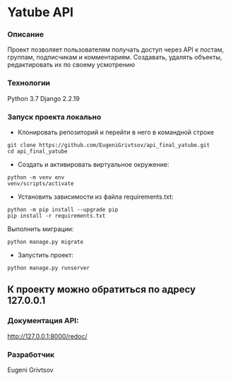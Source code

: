 # Yatube API

### Описание
Проект позволяет пользователям получать доступ через API к постам, группам, 
подписчикам и комментариям.
Создавать, удалять объекты, редактировать их по своему усмотрению
### Технологии
Python 3.7
Django 2.2.19

### Запуск проекта локально
- Клонировать репозиторий и перейти в него в командной строке
```
git clone https://github.com/EugeniGrivtsov/api_final_yatube.git
cd api_final_yatube
```
- Cоздать и активировать виртуальное окружение:
```
python -m venv env
venv/scripts/activate
```
- Установить зависимости из файла requirements.txt:
```
python -m pip install --upgrade pip
pip install -r requirements.txt
```
Выполнить миграции:
```
python manage.py migrate
```
- Запустить проект:
```
python manage.py runserver
```
## К проекту можно обратиться по адресу 127.0.0.1


### Документация API:
http://127.0.0.1:8000/redoc/

### Разработчик
Eugeni Grivtsov